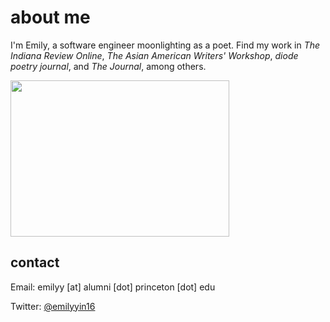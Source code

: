 # about me 

I'm Emily, a software engineer moonlighting as a poet. Find my work in *The Indiana Review Online*, *The Asian American Writers' Workshop*, *diode poetry journal*, and *The Journal*, among others.

<img src="https://user-images.githubusercontent.com/42743056/85963430-a8ad3780-b983-11ea-878e-8ca8f5698996.jpg" width="350" height="250" />


## contact

Email: emilyy [at] alumni [dot] princeton [dot] edu

Twitter: [@emilyyin16](https://twitter.com/emilyyin16)

